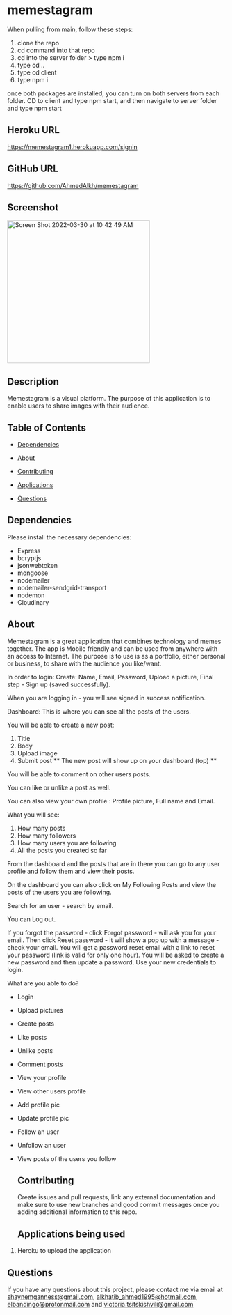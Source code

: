 # memestagram

When pulling from main, follow these steps:

1) clone the repo
2) cd command into that repo
3) cd into the server folder > type npm i
4) type cd ..
5) type cd client
6) type npm i


once both packages are installed, you can turn on both servers from each folder. CD to client and type npm start, and then navigate to server folder and type npm start



## Heroku URL
https://memestagram1.herokuapp.com/signin

## GitHub URL
https://github.com/AhmedAlkh/memestagram

## Screenshot
<img width="328" alt="Screen Shot 2022-03-30 at 10 42 49 AM" src="https://user-images.githubusercontent.com/89715481/160862710-02ff740c-127b-4646-a1ef-2f72ee941027.png">

## Description
Memestagram is a visual platform. The purpose of this application is to enable users to share images with their audience.

## Table of Contents 
  
  * [Dependencies](#dependencies)
  
  * [About](#about)

  * [Contributing](#contributing)
  
  * [Applications](#applications)
  
  * [Questions](#questions)
  
  ## Dependencies
  
  Please install the necessary dependencies:
  - Express
  - bcryptjs
  - jsonwebtoken
  - mongoose
  - nodemailer
  - nodemailer-sendgrid-transport
  - nodemon
  - Cloudinary

  
  ## About
 Memestagram is a great application that combines technology and memes together.  The app is Mobile friendly and can be used from anywhere with an access to Internet. The purpose is to use is as a portfolio, either personal or business, to share with the audience you like/want. 
 
In order to login:
Create: Name, Email, Password, Upload a picture, Final step - Sign up (saved successfully).

When you are logging in - you will see signed in success notification.

Dashboard: 
This is where you can see all the posts of the users.

You will be able to create a new post:
1) Title
2) Body
3) Upload image
4) Submit post
** The new post will show up on your dashboard (top) **


You will be able to comment on other users posts.

You can like or unlike a post as well.

You can also view your own profile : Profile picture, Full name and Email.

What you will see:
1) How many posts
2) How many followers
3) How many users you are following
4) All the posts you created so far

From the dashboard and the posts that are in there you can go to any user profile and follow them and view their posts.

On the dashboard you can also click on My Following Posts and view the posts of the users you are following.

Search for an user - search by email.

You can Log out.

If you forgot the password - click Forgot password - will ask you for your email.
Then click Reset password - it will show a pop up with a message - check your email.
You will get a password reset email with a link to reset your password (link is valid for only one hour).
You will be asked to create a new password and then update a password.
Use your new credentials to login.
 
 
  What are you able to do?
- Login
- Upload pictures
- Create posts
- Like posts
- Unlike posts
- Comment posts
- View your profile
- View other users profile
- Add profile pic
- Update profile pic
- Follow an user
- Unfollow an user
- View posts of the users you follow
    
  ## Contributing
  
  Create issues and pull requests, link any external documentation and make sure to use new branches and good commit messages once you adding additional information to this repo.
  
  ## Applications being used 
  
1. Heroku to upload the application 
  
  ## Questions
  
  If you have any questions about this project, please contact me via email at shaynemganness@gmail.com, alkhatib_ahmed1995@hotmail.com, 
  elbandingo@protonmail.com and victoria.tsitskishvili@gmail.com 
